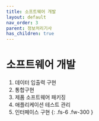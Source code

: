 ```yaml
---
title: 소프트웨어 개발
layout: default
nav_order: 3
parent: 정보처리기사
has_children: true
---
```


# 소프트웨어 개발

1. 데이터 입출력 구현
2. 통합구현
3. 제품 소프트웨어 패키징
4. 애플리케이션 테스트 관리
5. 인터페이스 구현
{: .fs-6 .fw-300 }